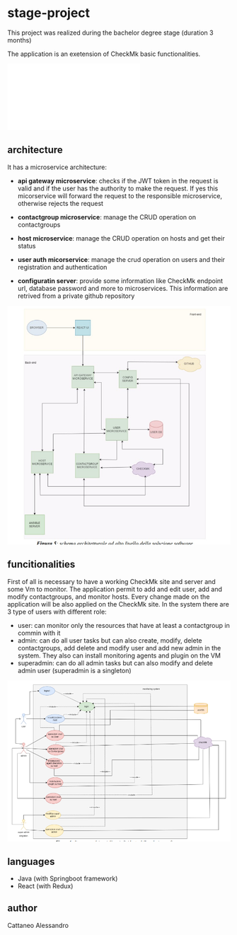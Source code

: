 # stage-project

This project was realized during the bachelor degree stage (duration 3 months)

The application is an exetension of CheckMk basic functionalities.

![for more info read the description document](description.pdf)


## architecture

It has a microservice architecture:

- **api gateway microservice**: checks if the JWT token in the request is valid and if the user has the authority to make the request. If yes this micorservice will forward the request to the responsible microservice, otherwise rejects the request

- **contactgroup microservice**:  manage the CRUD operation on contactgroups

- **host microservice**: manage the CRUD operation on hosts and get their status

- **user auth micorservice**: manage the crud operation on users and their registration and authentication

- **configuratin server**: provide some information like CheckMk endpoint url, database password and more to microservices. This information are retrived from a private github repository

![for more info see the architecture diagram](architecture_diagram.jpg)



## funcitionalities

First of all is necessary to have a working CheckMk site and server and some Vm to monitor. The application permit to add and edit user, add and modify contactgroups, and monitor hosts. Every change made on the application will be also applied on the CheckMk site. In the system there are 3 type of users with different role:

- user: can monitor only the resources that have at least a contactgroup in commin with it 
- admin: can do all user tasks but can also create, modify, delete contactgroups, add delete and modify user and add new admin in the system. They also can install monitoring agents and plugin on the VM
- superadmin: can do all admin tasks but can also modify and delete admin user (superadmin is a singleton)

![for more info see the use case diagram](usecase_diagram.png)


## languages

- Java (with Springboot framework)
- React (with Redux)


## author 

Cattaneo Alessandro
